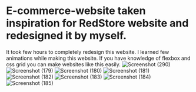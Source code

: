 # E-commerce-website taken inspiration for RedStore website and redesigned it by myself.
It took few hours to completely redesign this website.
I learned few animations while making this website.
If you have knowledge of flexbox and css grid you can make websites like this easily.
![Screenshot (290)](https://github.com/RishabhRaj240/E-commerce-website/assets/155876855/7b89a3e5-ede5-478c-a9d3-04506261002a)
![Screenshot (179)](https://github.com/RishabhRaj240/E-commerce-website/assets/155876855/589cc35b-0101-4d9c-89d3-53a2eec5818b)
![Screenshot (180)](https://github.com/RishabhRaj240/E-commerce-website/assets/155876855/4dbd9be1-cd9a-489f-a665-0ab372d2e793)
![Screenshot (181)](https://github.com/RishabhRaj240/E-commerce-website/assets/155876855/7e0a1198-e38a-4ccd-992a-7f9077be347c)
![Screenshot (182)](https://github.com/RishabhRaj240/E-commerce-website/assets/155876855/aa76ac4c-e311-4989-91df-1f58256289de)
![Screenshot (183)](https://github.com/RishabhRaj240/E-commerce-website/assets/155876855/55c02ce9-eccf-40e8-8515-352c97e0d2fc)
![Screenshot (184)](https://github.com/RishabhRaj240/E-commerce-website/assets/155876855/26f5e9d5-7127-4713-bc0d-03910eccba8a)
![Screenshot (185)](https://github.com/RishabhRaj240/E-commerce-website/assets/155876855/282751b8-edf6-438a-9269-eda0f766092a)
